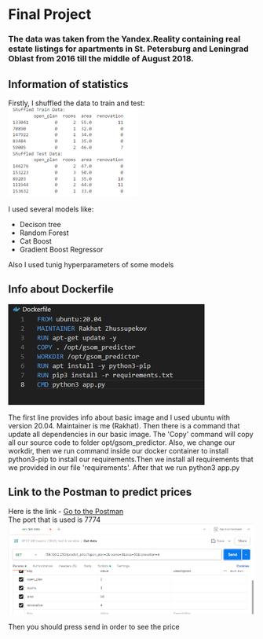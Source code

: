 # Final Project

### The data was taken from the Yandex.Reality containing real estate listings for apartments in St. Petersburg and Leningrad Oblast from 2016 till the middle of August 2018.

## Information of statistics

Firstly, I shuffled the data to train and test:
![alt text](<Pictures/Shuffled data.png>)

I used several models like:
- Decison tree
- Random Forest 
- Cat Boost
- Gradient Boost Regressor

Also I used tunig hyperparameters of some models

## Info about Dockerfile
![alt text](Pictures/Docker.png)

The first line provides info about basic image and I used ubuntu with version 20.04. 
Maintainer is me (Rakhat).
Then there is a command that update all dependencies in our basic image.
The 'Copy' command will copy all our source code to folder opt/gsom_predictor.
Also, we change our workdir, then we run command inside our docker container to install python3-pip to install our requirements.Then we install all requirements that we provided in our file 'requirements'. After that we run python3 app.py


## Link to the Postman to predict prices
Here is the link - [Go to the Postman](https://web.postman.co/workspace/My-Workspace~7f2023db-b996-436d-8f8d-7a35da738daa/request/36187768-2dcc6883-f0ae-49f1-875d-7e4c846e2e77)  
The port that is used is 7774
![alt text](<Pictures/Fiil the line.png>)

Then you should press send in order to see the price

